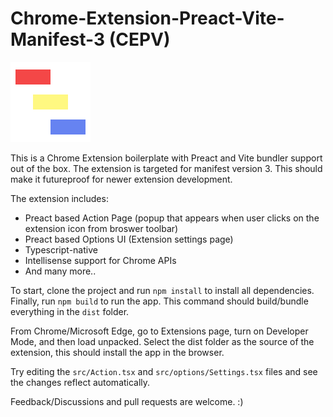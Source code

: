 # Chrome-Extension-Preact-Vite-Manifest-3 (CEPV)


![CEPV Icon](/public/icon.png "CEPV Icon")

This is a Chrome Extension boilerplate with Preact and Vite bundler support out of the box.
The extension is targeted for manifest version 3. This should make it futureproof for newer extension development.

The extension includes:

- Preact based Action Page (popup that appears when user clicks on the extension icon from broswer toolbar)
- Preact based Options UI (Extension settings page)
- Typescript-native
- Intellisense support for Chrome APIs
- And many more..

To start, clone the project and run `npm install` to install all dependencies. Finally, run `npm build` to run the app. This command should build/bundle everything in the `dist` folder.

From Chrome/Microsoft Edge, go to Extensions page, turn on Developer Mode, and then load unpacked. Select the dist folder as the source of the extension, this should install the app in the browser.

Try editing the `src/Action.tsx` and `src/options/Settings.tsx` files and see the changes reflect automatically.

Feedback/Discussions and pull requests are welcome. :)
